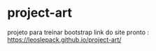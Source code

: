 # project-art
projeto para treinar bootstrap
link do site pronto : https://leoslepack.github.io/project-art/
